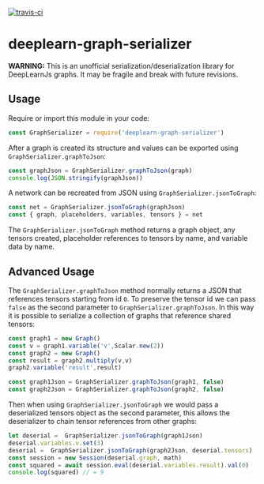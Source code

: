 [![travis-ci](https://api.travis-ci.org/erikwilson/deeplearn-graph-serializer.svg "travis-ci")](https://travis-ci.org/erikwilson/deeplearn-graph-serializer)

# deeplearn-graph-serializer
**WARNING:** This is an unofficial serialization/deserialization library for DeepLearnJs graphs. It may be fragile and break with future revisions.

## Usage
Require or import this module in your code:
```js
const GraphSerializer = require('deeplearn-graph-serializer')
```
After a graph is created its structure and values can be exported using `GraphSerializer.graphToJson`:
```js
const graphJson = GraphSerializer.graphToJson(graph)
console.log(JSON.stringify(graphJson))
```
A network can be recreated from JSON using `GraphSerializer.jsonToGraph`:
```js
const net = GraphSerializer.jsonToGraph(graphJson)
const { graph, placeholders, variables, tensors } = net
```
The `GraphSerializer.jsonToGraph` method returns a graph object, any tensors created, placeholder references to tensors by name, and variable data by name.

## Advanced Usage
The `GraphSerializer.graphToJson` method normally returns a JSON that references tensors starting from id `0`. To preserve the tensor id we can pass `false` as the second parameter to `GraphSerializer.graphToJson`. In this way it is possible to serialize a collection of graphs that reference shared tensors:

```js
const graph1 = new Graph()
const v = graph1.variable('v',Scalar.new(2))
const graph2 = new Graph()
const result = graph2.multiply(v,v)
graph2.variable('result',result)

const graph1Json = GraphSerializer.graphToJson(graph1, false)
const graph2Json = GraphSerializer.graphToJson(graph2, false)
```

Then when using `GraphSerializer.jsonToGraph` we would pass a deserialized tensors object as the second parameter, this allows the deserializer to chain tensor references from other graphs:

```js
let deserial =  GraphSerializer.jsonToGraph(graph1Json)
deserial.variables.v.set(3)
deserial =  GraphSerializer.jsonToGraph(graph2Json, deserial.tensors)
const session = new Session(deserial.graph, math)
const squared = await session.eval(deserial.variables.result).val(0)
console.log(squared) // = 9
```
